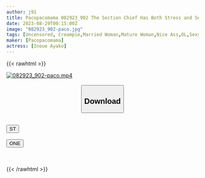 ```yaml
---
author: j91
title: Pacopacomama 082923_902 The Section Chief Has Both Stress and Sexual Desire Reached Maximum Level Ayako Inoue
date: 2023-08-29T00:15:00Z
image: "082923_902-paco.jpg"
tags: [Uncensored, Creampie,Married Woman,Mature Woman,Nice Ass,OL,Sexy Legs,Shaved,Slender,Slut]
maker: [Pacopacomama]
actress: [Inoue Ayako]
---
```



{{< rawhtml >}}

<div class="video" data-videoid="r293wV7d2ZTb1d8">
    <a href="javascript:;">
        <img src="https://my.j91.asia/posts/082923_902-paco/082923_902-paco.jpg" width="WIDTH" height="HEIGHT" alt="082923_902-paco.mp4" loading="lazy">
    </a>
</div>

<script type="text/javascript" src="https://j91.asia/asset/on-demand-st.js"></script>

<br>
  <link rel="stylesheet" href="https://j91.asia/asset/bs5.css">
  
  <center>
  <button class="btn btn-primary" type="button" data-bs-toggle="collapse" data-bs-target=".multi-collapse" aria-expanded="false" aria-controls="multiCollapseExample1 multiCollapseExample2"><h2>Download</h2></button></center>
</p>
<div class="row">
  <div class="col">
    <div class="collapse multi-collapse" id="multiCollapseExample1">
      <div class="card card-body">
	      	      <br>
<div class="buttons">  
<a href="https://streamtape.to/v/r293wV7d2ZTb1d8"><button class="btn-hover color-3"><i class="fa fa-download"></i> ST</button></a></div>
    </div>
  </div>
</div>
  <div class="col">
    <div class="collapse multi-collapse" id="multiCollapseExample2">
      <div class="card card-body">
	      <br>
<div class="buttons">
    <a href="https://oneupload.to/og8p2zx4a74x"><button class="btn-hover color-9"><i class="fa fa-download"></i> ONE</button></a></div>
<br><br>
      </div>
    </div>
  </div>
</div>

{{< /rawhtml >}}